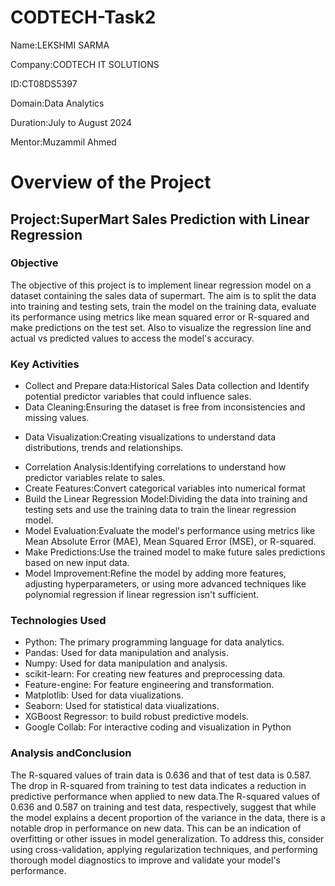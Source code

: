# CODTECH-Task2

Name:LEKSHMI SARMA

Company:CODTECH IT SOLUTIONS

ID:CT08DS5397

Domain:Data Analytics

Duration:July to August 2024

Mentor:Muzammil Ahmed

# Overview of the Project

## Project:SuperMart Sales Prediction with Linear Regression

### Objective
The objective of this project is to implement linear regression model on a dataset containing the sales data of supermart. The aim is to split the data into training and testing sets, train the model on the training data, evaluate its performance using metrics like mean squared error or R-squared and make predictions on the test set. Also to visualize the regression line and actual vs predicted values to access the model's accuracy.

### Key Activities

- Collect and Prepare data:Historical Sales Data collection and Identify potential predictor variables that could influence sales.
- Data Cleaning:Ensuring the dataset is free from inconsistencies and missing values.
* Data Visualization:Creating visualizations to understand data distributions, trends and relationships.
+ Correlation Analysis:Identifying correlations to understand how predictor variables relate to sales.
+ Create Features:Convert categorical variables into numerical format
+ Build the Linear Regression Model:Dividing the data into training and testing sets and use the training data to train the linear regression model.
+ Model Evaluation:Evaluate the model's performance using metrics like Mean Absolute Error (MAE), Mean Squared Error (MSE), or R-squared.
+ Make Predictions:Use the trained model to make future sales predictions based on new input data.
+ Model Improvement:Refine the model by adding more features, adjusting hyperparameters, or using more advanced techniques like polynomial regression if linear regression isn't sufficient.

### Technologies Used

- Python: The primary programming language for data analytics.
- Pandas: Used for data manipulation and analysis.
- Numpy: Used for data manipulation and analysis.
- scikit-learn: For creating new features and preprocessing data.
- Feature-engine: For feature engineering and transformation.
- Matplotlib: Used for data viualizations.
- Seaborn: Used for statistical data viualizations.
- XGBoost Regressor: to build robust predictive models.
- Google Collab: For interactive coding and visualization in Python


### Analysis andConclusion

The R-squared values of train data is 0.636 and that of test data is 0.587. The drop in R-squared from training to test data indicates a reduction in predictive performance when applied to new data.The R-squared values of 0.636 and 0.587 on training and test data, respectively, suggest that while the model explains a decent proportion of the variance in the data, there is a notable drop in performance on new data. This can be an indication of overfitting or other issues in model generalization. To address this, consider using cross-validation, applying regularization techniques, and performing thorough model diagnostics to improve and validate your model's performance.
